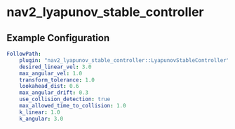 # nav2_lyapunov_stable_controller

## Example Configuration

```yaml
FollowPath:
    plugin: "nav2_lyapunov_stable_controller::LyapunovStableController"
    desired_linear_vel: 3.0
    max_angular_vel: 1.0
    transform_tolerance: 1.0
    lookahead_dist: 0.6
    max_angular_drift: 0.3
    use_collision_detection: true
    max_allowed_time_to_collision: 1.0
    k_linear: 1.0
    k_angular: 3.0
```